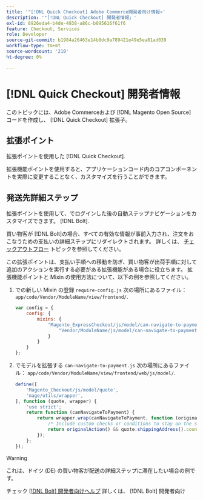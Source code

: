 ```yaml
---
title: '"[!DNL Quick Checkout] Adobe Commerce開発者向け情報»'
description: '"[!DNL Quick Checkout] 開発者情報」'
exl-id: 8926eda4-b4de-4938-a86c-b095616f61f6
feature: Checkout, Services
role: Developer
source-git-commit: b1984a26463e14b8dc9a789421e49e5ea81ad039
workflow-type: tm+mt
source-wordcount: '210'
ht-degree: 0%

---
```


# [!DNL Quick Checkout] 開発者情報

このトピックには、Adobe Commerceおよび [!DNL Magento Open Source] コードを作成し、 [!DNL Quick Checkout] 拡張子。

## 拡張ポイント

拡張ポイントを使用した [!DNL Quick Checkout].

拡張機能ポイントを使用すると、アプリケーションコード内のコアコンポーネントを実際に変更することなく、カスタマイズを行うことができます。

## 発送先詳細ステップ

拡張ポイントを使用して、でログインした後の自動ステップナビゲーションをカスタマイズできます。 [!DNL Bolt].

買い物客が [!DNL Bolt]の場合、すべての有効な情報が事前入力され、注文をおこなうための支払いの詳細ステップにリダイレクトされます。 詳しくは、 [チェックアウトフロー](https://experienceleague.adobe.com/docs/commerce-merchant-services/quick-checkout/manage-checkout/checkout-flow.html) トピックを参照してください。

この拡張ポイントは、支払い手順への移動を防ぎ、買い物客が出荷手順に対して追加のアクションを実行する必要がある拡張機能がある場合に役立ちます。 拡張機能ポイントと Mixin の使用方法について、以下の例を参照してください。

1. での新しい Mixin の登録 `require-config.js` 次の場所にあるファイル： `app/code/Vendor/ModuleName/view/frontend/`.

   ```js
   var config = {
       config: {
           mixins: {
               "Magento_ExpressCheckout/js/model/can-navigate-to-payment": {
                   "Vendor/ModuleName/js/model/can-navigate-to-payment-mixin": true
               }
           }
       }
   };
   ```

1. でモデルを拡張する `can-navigate-to-payment.js` 次の場所にあるファイル： `app/code/Vendor/ModuleName/view/frontend/web/js/model/`.

   ```js
   define([
       'Magento_Checkout/js/model/quote',
       'mage/utils/wrapper',
   ], function (quote, wrapper) {
       'use strict';
       return function (canNavigateToPayment) {
           return wrapper.wrap(canNavigateToPayment, function (originalAction) {
               /* Include custom checks or conditions to stay on the shipping step,i.e: your shopper is from Germany */
               return originalAction() && quote.shippingAddress().countryId !== 'DE');
           });
       };
   });
   ```

>[!WARNING]
>
> これは、ドイツ (DE) の買い物客が配送の詳細ステップに滞在したい場合の例です。

チェック [[!DNL Bolt] 開発者向けヘルプ](https://help.bolt.com/developers/) 詳しくは、 [!DNL Bolt] 開発者向け

